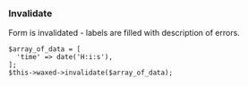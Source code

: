 ### Invalidate
Form is invalidated - labels are filled with description of errors.

```
$array_of_data = [
  'time' => date('H:i:s'),
];
$this->waxed->invalidate($array_of_data);

```
